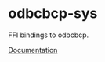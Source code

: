 # odbcbcp-sys #
FFI bindings to odbcbcp.

[Documentation](https://retep998.github.io/doc/odbcbcp-sys/)
